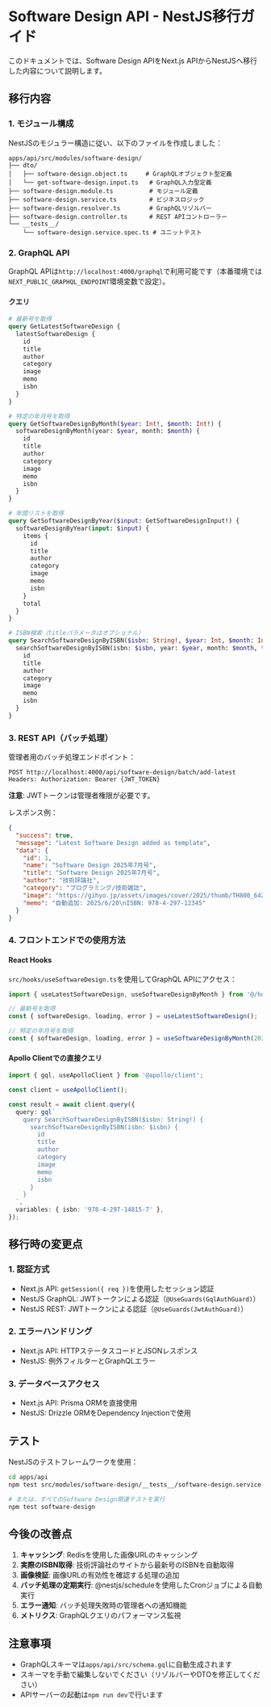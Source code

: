 # Software Design API - NestJS移行ガイド

このドキュメントでは、Software Design APIをNext.js APIからNestJSへ移行した内容について説明します。

## 移行内容

### 1. モジュール構成

NestJSのモジュラー構造に従い、以下のファイルを作成しました：

```
apps/api/src/modules/software-design/
├── dto/
│   ├── software-design.object.ts     # GraphQLオブジェクト型定義
│   └── get-software-design.input.ts   # GraphQL入力型定義
├── software-design.module.ts          # モジュール定義
├── software-design.service.ts         # ビジネスロジック
├── software-design.resolver.ts        # GraphQLリゾルバー
├── software-design.controller.ts      # REST APIコントローラー
└── __tests__/
    └── software-design.service.spec.ts # ユニットテスト
```

### 2. GraphQL API

GraphQL APIは`http://localhost:4000/graphql`で利用可能です（本番環境では`NEXT_PUBLIC_GRAPHQL_ENDPOINT`環境変数で設定）。

#### クエリ

```graphql
# 最新号を取得
query GetLatestSoftwareDesign {
  latestSoftwareDesign {
    id
    title
    author
    category
    image
    memo
    isbn
  }
}

# 特定の年月号を取得
query GetSoftwareDesignByMonth($year: Int!, $month: Int!) {
  softwareDesignByMonth(year: $year, month: $month) {
    id
    title
    author
    category
    image
    memo
    isbn
  }
}

# 年間リストを取得
query GetSoftwareDesignByYear($input: GetSoftwareDesignInput!) {
  softwareDesignByYear(input: $input) {
    items {
      id
      title
      author
      category
      image
      memo
      isbn
    }
    total
  }
}

# ISBN検索（titleパラメータはオプショナル）
query SearchSoftwareDesignByISBN($isbn: String!, $year: Int, $month: Int, $title: String) {
  searchSoftwareDesignByISBN(isbn: $isbn, year: $year, month: $month, title: $title) {
    id
    title
    author
    category
    image
    memo
    isbn
  }
}
```

### 3. REST API（バッチ処理）

管理者用のバッチ処理エンドポイント：

```
POST http://localhost:4000/api/software-design/batch/add-latest
Headers: Authorization: Bearer {JWT_TOKEN}
```

**注意**: JWTトークンは管理者権限が必要です。

レスポンス例：
```json
{
  "success": true,
  "message": "Latest Software Design added as template",
  "data": {
    "id": 1,
    "name": "Software Design 2025年7月号",
    "title": "Software Design 2025年7月号",
    "author": "技術評論社",
    "category": "プログラミング/技術雑誌",
    "image": "https://gihyo.jp/assets/images/cover/2025/thumb/TH800_642507.jpg",
    "memo": "自動追加: 2025/6/20\nISBN: 978-4-297-12345"
  }
}
```

### 4. フロントエンドでの使用方法

#### React Hooks

`src/hooks/useSoftwareDesign.ts`を使用してGraphQL APIにアクセス：

```typescript
import { useLatestSoftwareDesign, useSoftwareDesignByMonth } from '@/hooks/useSoftwareDesign';

// 最新号を取得
const { softwareDesign, loading, error } = useLatestSoftwareDesign();

// 特定の年月号を取得
const { softwareDesign, loading, error } = useSoftwareDesignByMonth(2025, 7);
```

#### Apollo Clientでの直接クエリ

```typescript
import { gql, useApolloClient } from '@apollo/client';

const client = useApolloClient();

const result = await client.query({
  query: gql`
    query SearchSoftwareDesignByISBN($isbn: String!) {
      searchSoftwareDesignByISBN(isbn: $isbn) {
        id
        title
        author
        category
        image
        memo
        isbn
      }
    }
  `,
  variables: { isbn: '978-4-297-14815-7' },
});
```

## 移行時の変更点

### 1. 認証方式

- Next.js API: `getSession({ req })`を使用したセッション認証
- NestJS GraphQL: JWTトークンによる認証（`@UseGuards(GqlAuthGuard)`）
- NestJS REST: JWTトークンによる認証（`@UseGuards(JwtAuthGuard)`）

### 2. エラーハンドリング

- Next.js API: HTTPステータスコードとJSONレスポンス
- NestJS: 例外フィルターとGraphQLエラー

### 3. データベースアクセス

- Next.js API: Prisma ORMを直接使用
- NestJS: Drizzle ORMをDependency Injectionで使用

## テスト

NestJSのテストフレームワークを使用：

```bash
cd apps/api
npm test src/modules/software-design/__tests__/software-design.service.spec.ts

# または、すべてのSoftware Design関連テストを実行
npm test software-design
```

## 今後の改善点

1. **キャッシング**: Redisを使用した画像URLのキャッシング
2. **実際のISBN取得**: 技術評論社のサイトから最新号のISBNを自動取得
3. **画像検証**: 画像URLの有効性を確認する処理の追加
4. **バッチ処理の定期実行**: @nestjs/scheduleを使用したCronジョブによる自動実行
5. **エラー通知**: バッチ処理失敗時の管理者への通知機能
6. **メトリクス**: GraphQLクエリのパフォーマンス監視

## 注意事項

- GraphQLスキーマは`apps/api/src/schema.gql`に自動生成されます
- スキーマを手動で編集しないでください（リゾルバーやDTOを修正してください）
- APIサーバーの起動は`npm run dev`で行います